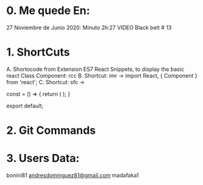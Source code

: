 # 0. Me quede En:

27 Noviembre de Junio 2020: 
Minuto 2h:27 VIDEO Black belt # 13


# 1. ShortCuts

A. Shortocode from Extension ES7 React Snippets, to display the basic react Class Component: rcc
B. Shortcut: imr  -> import React, { Component } from 'react'; 
C. Shortcut: sfc ->

const  = () => {
    return (  );
}
 
export default;


# 2. Git Commands


# 3. Users Data:

bonini81
andresdominguez81@gmail.com
madafaka1

